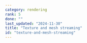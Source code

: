 ```yaml
---
category: rendering
rank: 5
done: ""
last_updated: "2024-11-30"
title: "Texture and mesh streaming"
id: "texture-and-mesh-streaming"
---
```

